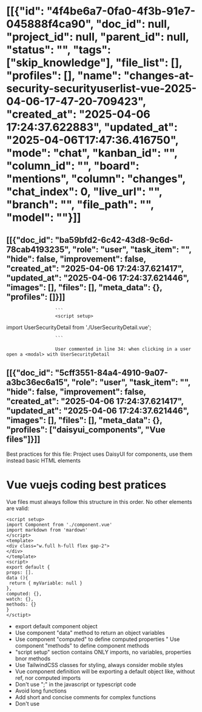# [[{"id": "4f4be6a7-0fa0-4f3b-91e7-045888f4ca90", "doc_id": null, "project_id": null, "parent_id": null, "status": "", "tags": ["skip_knowledge"], "file_list": [], "profiles": [], "name": "changes-at-security-securityuserlist-vue-2025-04-06-17-47-20-709423", "created_at": "2025-04-06 17:24:37.622883", "updated_at": "2025-04-06T17:47:36.416750", "mode": "chat", "kanban_id": "", "column_id": "", "board": "mentions", "column": "changes", "chat_index": 0, "live_url": "", "branch": "", "file_path": "", "model": ""}]]
## [[{"doc_id": "ba59bfd2-6c42-43d8-9c6d-78cab4193235", "role": "user", "task_item": "", "hide": false, "improvement": false, "created_at": "2025-04-06 17:24:37.621417", "updated_at": "2025-04-06 17:24:37.621446", "images": [], "files": [], "meta_data": {}, "profiles": []}]]

                      ```
                      <script setup>
import UserSecurityDetail from './UserSecurityDetail.vue';
</script>
<template>
  <div>
    <h1 class="text-2xl flex justify-between">
      Security User List
      <button class="btn btn-sm">
        Add
      </button>
    </h1>
    <table class="table">
      <thead>
        <tr>
          <th>Avatar</th>
          <th>Username</th>
          <th>Email</th>
          <th>Role</th>
        </tr>
      </thead>
      <tbody>
        <tr v-for="user in users" :key="user.username">
          <td><img :src="user.avatar" alt="avatar" width="50" height="50" /></td>
          <td>{{ user.username }}</td>
          <td>{{ user.email }}</td>
          <td>{{ user.role }}</td>
        </tr>
      </tbody>
    </table>
  </div>
</template>

<script>
export default {
  // @codx-ok, please-wait...: when clicking in a user open a <modal> with UserSecurityDetail
  name: 'SecurityUserList',
  props: {
    settings: {
      type: Object,
      required: true
    }
  },
  computed: {
    users() {
      return [
        ...this.settings.users, 
        ... [
          {
            "username": "alice_brown",
            "email": "alice@example.com",
            "password": "hashed_password_1",
            "avatar": "https://gravatar.com/avatar/baa8db8ab2afb7ababc235269e762662?s=400&d=robohash&r=analyst",
            "projects": [
              {
                "project_id": "proj_001",
                "permissions": ["admin", "tasks"]
              }
            ],
            "role": "admin"
          },
          {
            "username": "bob_smith",
            "email": "bob@example.com",
            "password": "hashed_password_2",
            "avatar": "https://gravatar.com/avatar/baa8db8ab2afb7ababc235269e762662?s=400&d=robohash&r=analyst",
            "projects": [
              {
                "project_id": "proj_002",
                "permissions": ["coder", "viewer"]
              }
            ],
            "role": "user"
          },
          {
            "username": "charlie_jones",
            "email": "charlie@example.com",
            "password": "hashed_password_3",
            "avatar": "https://gravatar.com/avatar/baa8db8ab2afb7ababc235269e762662?s=400&d=robohash&r=analyst",
            "projects": [
              {
                "project_id": "proj_003",
                "permissions": ["reviewer", "commenter"]
              }
            ],
            "role": "user"
          },
          {
            "username": "diana_king",
            "email": "diana@example.com",
            "password": "hashed_password_4",
            "avatar": "https://gravatar.com/avatar/baa8db8ab2afb7ababc235269e762662?s=400&d=robohash&r=analyst",
            "projects": [
              {
                "project_id": "proj_004",
                "permissions": ["tasks", "creator"]
              }
            ],
            "role": "manager"
          },
          {
            "username": "eric_clark",
            "email": "eric@example.com",
            "password": "hashed_password_5",
            "avatar": "https://gravatar.com/avatar/baa8db8ab2afb7ababc235269e762662?s=400&d=robohash&r=analyst",
            "projects": [
              {
                "project_id": "proj_005",
                "permissions": ["viewer", "editor"]
              }
            ],
            "role": "user"
          }
        ]
      ]
    }
  }
};
</script>


                      ```
                      
                      User commented in line 34: when clicking in a user open a <modal> with UserSecurityDetail
                      
## [[{"doc_id": "5cff3551-84a4-4910-9a07-a3bc36ec6a15", "role": "user", "task_item": "", "hide": false, "improvement": false, "created_at": "2025-04-06 17:24:37.621417", "updated_at": "2025-04-06 17:24:37.621446", "images": [], "files": [], "meta_data": {}, "profiles": ["daisyui_components", "Vue files"]}]]
Best practices for this file:
                  Project uses DaisyUI for components, use them instead basic HTML elements
# Vue vuejs coding best pratices
Vue files must always follow this structure in this order.
No other elements are valid:
```example vue file
<script setup>
import Component from './component.vue'
import markdown from 'mardown'
</script>
<template>
<div class="w.full h-full flex gap-2">
</div>
</template>
<script>
export default {
props: [].
data (){
 return { myVariable: null }
},
computed: {},
watch: {},
methods: {}
}
</sctipt>
```
* export default component object
* Use component "data" method to return an object variables
* Use component "computed" to define computed properties
" Use component "methods" to define component methods 
* "script setup" section contains ONLY imports, no variables, properties bnor methods
* Use TailwindCSS classes for styling, always consider mobile styles
* Vue component definition will be exporting a default object like, without ref, nor computed imports
* Don't use ";" in the javascript or typescript code
* Avoid long functions
* Add short and concise comments for complex functions
* Don't use <style> elements, use TailWindCSS classes
                  
## [[{"doc_id": "1aba6f49-e045-4eb5-8d32-8b2a6897b589", "role": "user", "task_item": "", "hide": false, "improvement": false, "created_at": "2025-04-06 17:24:37.621417", "updated_at": "2025-04-06 17:24:37.621446", "images": [], "files": [], "meta_data": {}, "profiles": []}]]

              Rewrite full file content replacing codx instructions with the minimum changes as possible.
              Return only the file content without any further decoration or comments.
              Do not surround response with '```' marks, just content:
              <script setup>
import UserSecurityDetail from './UserSecurityDetail.vue';
</script>
<template>
  <div>
    <h1 class="text-2xl flex justify-between">
      Security User List
      <button class="btn btn-sm">
        Add
      </button>
    </h1>
    <table class="table">
      <thead>
        <tr>
          <th>Avatar</th>
          <th>Username</th>
          <th>Email</th>
          <th>Role</th>
        </tr>
      </thead>
      <tbody>
        <tr v-for="user in users" :key="user.username">
          <td><img :src="user.avatar" alt="avatar" width="50" height="50" /></td>
          <td>{{ user.username }}</td>
          <td>{{ user.email }}</td>
          <td>{{ user.role }}</td>
        </tr>
      </tbody>
    </table>
  </div>
</template>

<script>
export default {
  // @codx-ok, please-wait...: when clicking in a user open a <modal> with UserSecurityDetail
  name: 'SecurityUserList',
  props: {
    settings: {
      type: Object,
      required: true
    }
  },
  computed: {
    users() {
      return [
        ...this.settings.users, 
        ... [
          {
            "username": "alice_brown",
            "email": "alice@example.com",
            "password": "hashed_password_1",
            "avatar": "https://gravatar.com/avatar/baa8db8ab2afb7ababc235269e762662?s=400&d=robohash&r=analyst",
            "projects": [
              {
                "project_id": "proj_001",
                "permissions": ["admin", "tasks"]
              }
            ],
            "role": "admin"
          },
          {
            "username": "bob_smith",
            "email": "bob@example.com",
            "password": "hashed_password_2",
            "avatar": "https://gravatar.com/avatar/baa8db8ab2afb7ababc235269e762662?s=400&d=robohash&r=analyst",
            "projects": [
              {
                "project_id": "proj_002",
                "permissions": ["coder", "viewer"]
              }
            ],
            "role": "user"
          },
          {
            "username": "charlie_jones",
            "email": "charlie@example.com",
            "password": "hashed_password_3",
            "avatar": "https://gravatar.com/avatar/baa8db8ab2afb7ababc235269e762662?s=400&d=robohash&r=analyst",
            "projects": [
              {
                "project_id": "proj_003",
                "permissions": ["reviewer", "commenter"]
              }
            ],
            "role": "user"
          },
          {
            "username": "diana_king",
            "email": "diana@example.com",
            "password": "hashed_password_4",
            "avatar": "https://gravatar.com/avatar/baa8db8ab2afb7ababc235269e762662?s=400&d=robohash&r=analyst",
            "projects": [
              {
                "project_id": "proj_004",
                "permissions": ["tasks", "creator"]
              }
            ],
            "role": "manager"
          },
          {
            "username": "eric_clark",
            "email": "eric@example.com",
            "password": "hashed_password_5",
            "avatar": "https://gravatar.com/avatar/baa8db8ab2afb7ababc235269e762662?s=400&d=robohash&r=analyst",
            "projects": [
              {
                "project_id": "proj_005",
                "permissions": ["viewer", "editor"]
              }
            ],
            "role": "user"
          }
        ]
      ]
    }
  }
};
</script>


              
## [[{"doc_id": "f18c1fb5-ad62-48f5-9ff9-0b6d276090f3", "role": "assistant", "task_item": "", "hide": false, "improvement": false, "created_at": "2025-04-06 17:24:37.621417", "updated_at": "2025-04-06 17:24:37.621446", "images": [], "files": [], "meta_data": {"time_taken": 15.706857442855835, "first_chunk_time_taken": 7.781404495239258, "model": "gpt-4o"}, "profiles": []}]]
<script setup>
import UserSecurityDetail from './UserSecurityDetail.vue';
</script>
<template>
  <div>
    <h1 class="text-2xl flex justify-between">
      Security User List
      <button class="btn btn-sm">
        Add
      </button>
    </h1>
    <table class="table-auto">
      <thead>
        <tr>
          <th>Avatar</th>
          <th>Username</th>
          <th>Email</th>
          <th>Role</th>
        </tr>
      </thead>
      <tbody>
        <tr v-for="user in users" :key="user.username" @click="openUserDetail(user)">
          <td><img :src="user.avatar" alt="avatar" class="w-12 h-12" /></td>
          <td>{{ user.username }}</td>
          <td>{{ user.email }}</td>
          <td>{{ user.role }}</td>
        </tr>
      </tbody>
    </table>
  </div>
</template>

<script>
export default {
  name: 'SecurityUserList',
  props: {
    settings: {
      type: Object,
      required: true
    }
  },
  computed: {
    users() {
      return [
        ...this.settings.users,
        ...[
          {
            "username": "alice_brown",
            "email": "alice@example.com",
            "password": "hashed_password_1",
            "avatar": "https://gravatar.com/avatar/baa8db8ab2afb7ababc235269e762662?s=400&d=robohash&r=analyst",
            "projects": [
              {
                "project_id": "proj_001",
                "permissions": ["admin", "tasks"]
              }
            ],
            "role": "admin"
          },
          {
            "username": "bob_smith",
            "email": "bob@example.com",
            "password": "hashed_password_2",
            "avatar": "https://gravatar.com/avatar/baa8db8ab2afb7ababc235269e762662?s=400&d=robohash&r=analyst",
            "projects": [
              {
                "project_id": "proj_002",
                "permissions": ["coder", "viewer"]
              }
            ],
            "role": "user"
          },
          {
            "username": "charlie_jones",
            "email": "charlie@example.com",
            "password": "hashed_password_3",
            "avatar": "https://gravatar.com/avatar/baa8db8ab2afb7ababc235269e762662?s=400&d=robohash&r=analyst",
            "projects": [
              {
                "project_id": "proj_003",
                "permissions": ["reviewer", "commenter"]
              }
            ],
            "role": "user"
          },
          {
            "username": "diana_king",
            "email": "diana@example.com",
            "password": "hashed_password_4",
            "avatar": "https://gravatar.com/avatar/baa8db8ab2afb7ababc235269e762662?s=400&d=robohash&r=analyst",
            "projects": [
              {
                "project_id": "proj_004",
                "permissions": ["tasks", "creator"]
              }
            ],
            "role": "manager"
          },
          {
            "username": "eric_clark",
            "email": "eric@example.com",
            "password": "hashed_password_5",
            "avatar": "https://gravatar.com/avatar/baa8db8ab2afb7ababc235269e762662?s=400&d=robohash&r=analyst",
            "projects": [
              {
                "project_id": "proj_005",
                "permissions": ["viewer", "editor"]
              }
            ],
            "role": "user"
          }
        ]
      ]
    }
  },
  methods: {
    openUserDetail(user) {
      // Logic to open the modal with UserSecurityDetail component
    }
  }
}
</script>